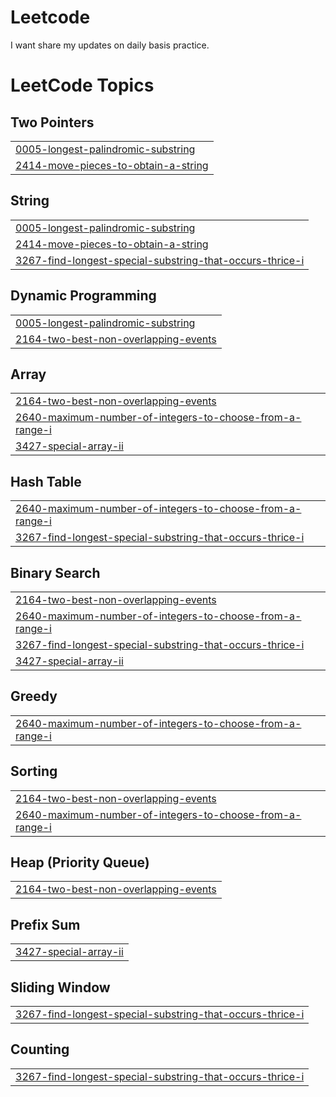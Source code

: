 # Leetcode
I want share my updates on daily basis practice.

<!---LeetCode Topics Start-->
# LeetCode Topics
## Two Pointers
|  |
| ------- |
| [0005-longest-palindromic-substring](https://github.com/Sangram03/Leetcode/tree/master/0005-longest-palindromic-substring) |
| [2414-move-pieces-to-obtain-a-string](https://github.com/Sangram03/Leetcode/tree/master/2414-move-pieces-to-obtain-a-string) |
## String
|  |
| ------- |
| [0005-longest-palindromic-substring](https://github.com/Sangram03/Leetcode/tree/master/0005-longest-palindromic-substring) |
| [2414-move-pieces-to-obtain-a-string](https://github.com/Sangram03/Leetcode/tree/master/2414-move-pieces-to-obtain-a-string) |
| [3267-find-longest-special-substring-that-occurs-thrice-i](https://github.com/Sangram03/Leetcode/tree/master/3267-find-longest-special-substring-that-occurs-thrice-i) |
## Dynamic Programming
|  |
| ------- |
| [0005-longest-palindromic-substring](https://github.com/Sangram03/Leetcode/tree/master/0005-longest-palindromic-substring) |
| [2164-two-best-non-overlapping-events](https://github.com/Sangram03/Leetcode/tree/master/2164-two-best-non-overlapping-events) |
## Array
|  |
| ------- |
| [2164-two-best-non-overlapping-events](https://github.com/Sangram03/Leetcode/tree/master/2164-two-best-non-overlapping-events) |
| [2640-maximum-number-of-integers-to-choose-from-a-range-i](https://github.com/Sangram03/Leetcode/tree/master/2640-maximum-number-of-integers-to-choose-from-a-range-i) |
| [3427-special-array-ii](https://github.com/Sangram03/Leetcode/tree/master/3427-special-array-ii) |
## Hash Table
|  |
| ------- |
| [2640-maximum-number-of-integers-to-choose-from-a-range-i](https://github.com/Sangram03/Leetcode/tree/master/2640-maximum-number-of-integers-to-choose-from-a-range-i) |
| [3267-find-longest-special-substring-that-occurs-thrice-i](https://github.com/Sangram03/Leetcode/tree/master/3267-find-longest-special-substring-that-occurs-thrice-i) |
## Binary Search
|  |
| ------- |
| [2164-two-best-non-overlapping-events](https://github.com/Sangram03/Leetcode/tree/master/2164-two-best-non-overlapping-events) |
| [2640-maximum-number-of-integers-to-choose-from-a-range-i](https://github.com/Sangram03/Leetcode/tree/master/2640-maximum-number-of-integers-to-choose-from-a-range-i) |
| [3267-find-longest-special-substring-that-occurs-thrice-i](https://github.com/Sangram03/Leetcode/tree/master/3267-find-longest-special-substring-that-occurs-thrice-i) |
| [3427-special-array-ii](https://github.com/Sangram03/Leetcode/tree/master/3427-special-array-ii) |
## Greedy
|  |
| ------- |
| [2640-maximum-number-of-integers-to-choose-from-a-range-i](https://github.com/Sangram03/Leetcode/tree/master/2640-maximum-number-of-integers-to-choose-from-a-range-i) |
## Sorting
|  |
| ------- |
| [2164-two-best-non-overlapping-events](https://github.com/Sangram03/Leetcode/tree/master/2164-two-best-non-overlapping-events) |
| [2640-maximum-number-of-integers-to-choose-from-a-range-i](https://github.com/Sangram03/Leetcode/tree/master/2640-maximum-number-of-integers-to-choose-from-a-range-i) |
## Heap (Priority Queue)
|  |
| ------- |
| [2164-two-best-non-overlapping-events](https://github.com/Sangram03/Leetcode/tree/master/2164-two-best-non-overlapping-events) |
## Prefix Sum
|  |
| ------- |
| [3427-special-array-ii](https://github.com/Sangram03/Leetcode/tree/master/3427-special-array-ii) |
## Sliding Window
|  |
| ------- |
| [3267-find-longest-special-substring-that-occurs-thrice-i](https://github.com/Sangram03/Leetcode/tree/master/3267-find-longest-special-substring-that-occurs-thrice-i) |
## Counting
|  |
| ------- |
| [3267-find-longest-special-substring-that-occurs-thrice-i](https://github.com/Sangram03/Leetcode/tree/master/3267-find-longest-special-substring-that-occurs-thrice-i) |
<!---LeetCode Topics End-->